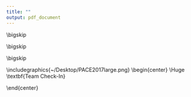 ```yaml
---
title: ""
output: pdf_document
---
```

\bigskip

\bigskip

\bigskip

\includegraphics{~/Desktop/PACE2017large.png}
\begin{center}
\Huge \textbf{Team Check-In} 

\end{center}




